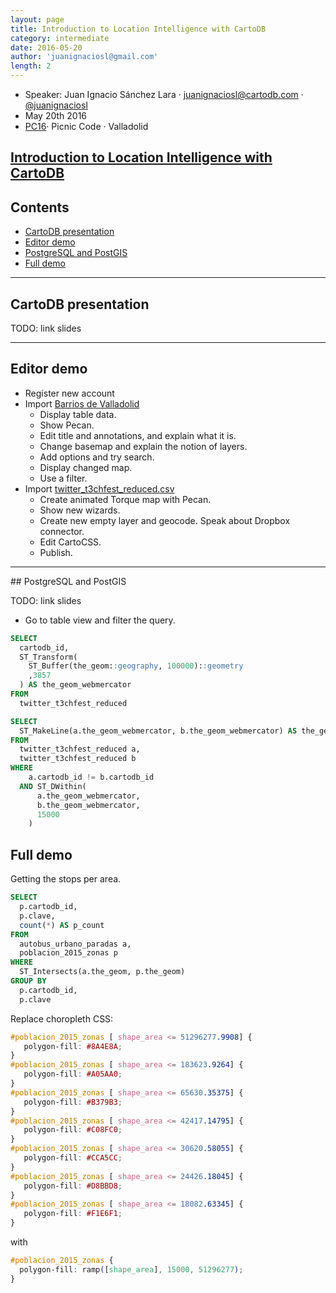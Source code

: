 ```yaml
---
layout: page
title: Introduction to Location Intelligence with CartoDB
category: intermediate
date: 2016-05-20
author: 'juanignaciosl@gmail.com'
length: 2
---
```


* Speaker: Juan Ignacio Sánchez Lara · juanignaciosl@cartodb.com · [@juanignaciosl](http://twitter.com/juanignaciosl)
* May 20th 2016
* [PC16](https://picniccode.es/)· Picnic Code · Valladolid

## [Introduction to Location Intelligence with CartoDB](https://www.gui.uva.es/taller-introduction-to-location-intelligence-with-cartodb/)

## Contents
- [CartoDB presentation](#platform)
- [Editor demo](#editor-demo)
- [PostgreSQL and PostGIS](#sql)
- [Full demo](#full-demo)

----

## CartoDB presentation <a name="presentation"></a>

TODO: link slides

----

## Editor demo<a name="editor-demo"></a>

* Register new account
* Import [Barrios de Valladolid](https://github.com/juanignaciosl/test-data-repository/blob/864b0ddfbd48f453ee9ce024691bf11b48d03dd8/Valladolid/barrios%20valladolid.zip?raw=true)
  * Display table data.
  * Show Pecan.
  * Edit title and annotations, and explain what it is.
  * Change basemap and explain the notion of layers.
  * Add options and try search.
  * Display changed map.
  * Use a filter.
* Import [twitter_t3chfest_reduced.csv](https://github.com/juanignaciosl/test-data-repository/blob/864b0ddfbd48f453ee9ce024691bf11b48d03dd8/twitter_t3chfest_reduced.csv?raw=true)
  * Create animated Torque map with Pecan.
  * Show new wizards.
  * Create new empty layer and geocode. Speak about Dropbox connector.
  * Edit CartoCSS.
  * Publish.

----

## PostgreSQL and PostGIS

TODO: link slides

* Go to table view and filter the query.

```sql
SELECT
  cartodb_id,
  ST_Transform(
    ST_Buffer(the_geom::geography, 100000)::geometry
    ,3857
  ) AS the_geom_webmercator
FROM
  twitter_t3chfest_reduced
```

```sql
SELECT
  ST_MakeLine(a.the_geom_webmercator, b.the_geom_webmercator) AS the_geom_webmercator
FROM
  twitter_t3chfest_reduced a,
  twitter_t3chfest_reduced b
WHERE
    a.cartodb_id != b.cartodb_id
  AND ST_DWithin(
      a.the_geom_webmercator,
      b.the_geom_webmercator,
      15000
    )
```

## Full demo<a name="full-demo"></a>

Getting the stops per area.

```sql
SELECT
  p.cartodb_id,
  p.clave,
  count(*) AS p_count
FROM
  autobus_urbano_paradas a,
  poblacion_2015_zonas p
WHERE
  ST_Intersects(a.the_geom, p.the_geom)
GROUP BY
  p.cartodb_id,
  p.clave
```

Replace choropleth CSS:

```CSS
#poblacion_2015_zonas [ shape_area <= 51296277.9908] {
   polygon-fill: #8A4E8A;
}
#poblacion_2015_zonas [ shape_area <= 183623.9264] {
   polygon-fill: #A05AA0;
}
#poblacion_2015_zonas [ shape_area <= 65630.35375] {
   polygon-fill: #B379B3;
}
#poblacion_2015_zonas [ shape_area <= 42417.14795] {
   polygon-fill: #C08FC0;
}
#poblacion_2015_zonas [ shape_area <= 30620.58055] {
   polygon-fill: #CCA5CC;
}
#poblacion_2015_zonas [ shape_area <= 24426.18045] {
   polygon-fill: #D8BBD8;
}
#poblacion_2015_zonas [ shape_area <= 18082.63345] {
   polygon-fill: #F1E6F1;
}
```

with

```CSS
#poblacion_2015_zonas {
  polygon-fill: ramp([shape_area], 15000, 51296277);
}
```
